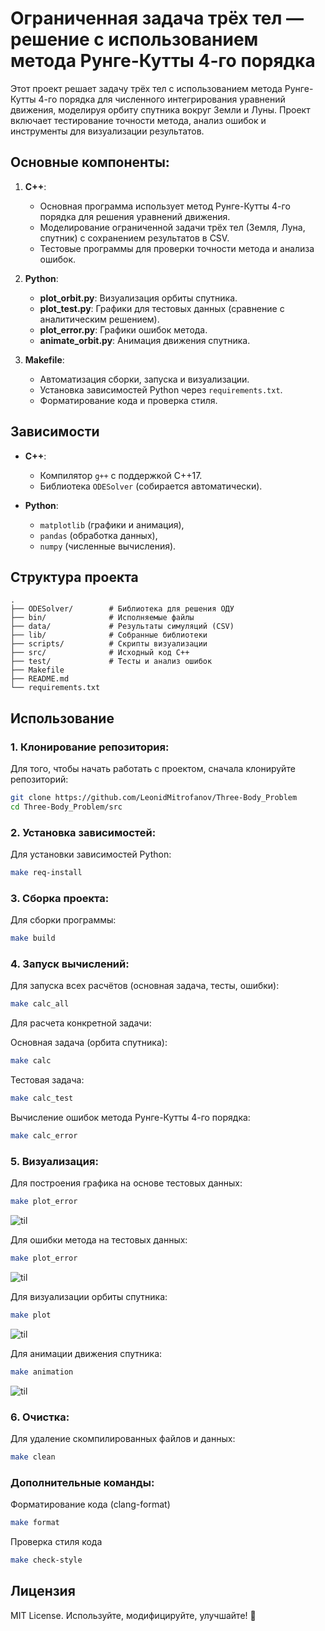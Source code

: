 # Ограниченная задача трёх тел — решение с использованием метода Рунге-Кутты 4-го порядка

Этот проект решает задачу трёх тел с использованием метода Рунге-Кутты 4-го порядка для численного интегрирования уравнений движения, моделируя орбиту спутника вокруг Земли и Луны. Проект включает тестирование точности метода, анализ ошибок и инструменты для визуализации результатов.

## Основные компоненты:

1. **C++**:
   - Основная программа использует метод Рунге-Кутты 4-го порядка для решения уравнений движения.
   - Моделирование ограниченной задачи трёх тел (Земля, Луна, спутник) с сохранением результатов в CSV.
   - Тестовые программы для проверки точности метода и анализа ошибок.

2. **Python**:
   - **plot_orbit.py**: Визуализация орбиты спутника.
   - **plot_test.py**: Графики для тестовых данных (сравнение с аналитическим решением).
   - **plot_error.py**: Графики ошибок метода.
   - **animate_orbit.py**: Анимация движения спутника.

3. **Makefile**:
   - Автоматизация сборки, запуска и визуализации.
   - Установка зависимостей Python через `requirements.txt`.
   - Форматирование кода и проверка стиля.

## Зависимости

- **C++**:
   - Компилятор `g++` с поддержкой C++17.
   - Библиотека `ODESolver` (собирается автоматически).

- **Python**:
   - `matplotlib` (графики и анимация),
   - `pandas` (обработка данных),
   - `numpy` (численные вычисления).

## Структура проекта

```
.
├── ODESolver/        # Библиотека для решения ОДУ
├── bin/              # Исполняемые файлы
├── data/             # Результаты симуляций (CSV)
├── lib/              # Собранные библиотеки
├── scripts/          # Скрипты визуализации
├── src/              # Исходный код C++
├── test/             # Тесты и анализ ошибок
├── Makefile
├── README.md
└── requirements.txt
```

## Использование

### 1. Клонирование репозитория:
Для того, чтобы начать работать с проектом, сначала клонируйте репозиторий:
```bash
git clone https://github.com/LeonidMitrofanov/Three-Body_Problem
cd Three-Body_Problem/src
```

### 2. Установка зависимостей:
Для установки зависимостей Python:
```bash
make req-install
```

### 3. Сборка проекта:
Для сборки программы:
```bash
make build
```

### 4. Запуск вычислений:
Для запуска всех расчётов (основная задача, тесты, ошибки):
```bash
make calc_all
```
Для расчета конкретной задачи:

Основная задача (орбита спутника):
```bash
make calc
```
Тестовая задача:
```bash
make calc_test
```
Вычисление ошибок метода Рунге-Кутты 4-го порядка:
```bash
make calc_error
```
### 5. Визуализация:
Для построения графика на основе тестовых данных:
```bash
make plot_error
```
![til](./materials/test_plot.png)

Для ошибки метода на тестовых данных:
```bash
make plot_error
```
![til](./materials/error_plot.png)

Для визуализации орбиты спутника:
```bash
make plot
```
![til](./materials/orbit_plot.png)

Для анимации движения спутника:
```bash
make animation
```
![til](./materials/orbit_animation.gif)


### 6. Очистка:
Для удаление скомпилированных файлов и данных:
```bash
make clean
```

### Дополнительные команды:
Форматирование кода (clang-format)
```bash
make format
```
Проверка стиля кода
```bash
make check-style
```

## Лицензия  
MIT License. Используйте, модифицируйте, улучшайте! 🚀
